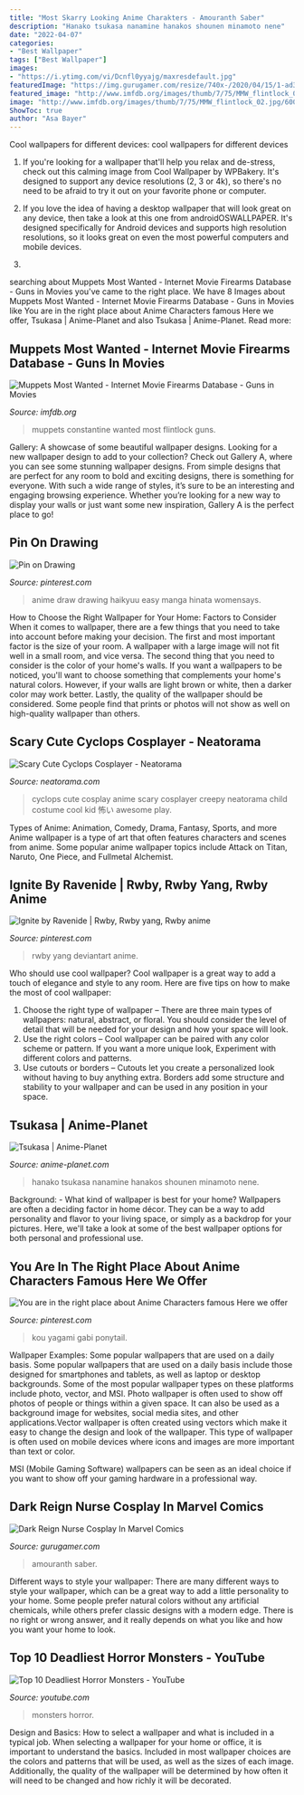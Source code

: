 ```yaml
---
title: "Most Skarry Looking Anime Charakters - Amouranth Saber"
description: "Hanako tsukasa nanamine hanakos shounen minamoto nene"
date: "2022-04-07"
categories:
- "Best Wallpaper"
tags: ["Best Wallpaper"]
images:
- "https://i.ytimg.com/vi/Dcnfl0yyajg/maxresdefault.jpg"
featuredImage: "https://img.gurugamer.com/resize/740x-/2020/04/15/1-ad3c.jpg"
featured_image: "http://www.imfdb.org/images/thumb/7/75/MMW_flintlock_02.jpg/600px-MMW_flintlock_02.jpg"
image: "http://www.imfdb.org/images/thumb/7/75/MMW_flintlock_02.jpg/600px-MMW_flintlock_02.jpg"
ShowToc: true
author: "Asa Bayer"
---
```



Cool wallpapers for different devices:
cool wallpapers for different devices 

1. If you're looking for a wallpaper that'll help you relax and de-stress, check out this calming image from Cool Wallpaper by WPBakery. It's designed to support any device resolutions (2, 3 or 4k), so there's no need to be afraid to try it out on your favorite phone or computer.

2. If you love the idea of having a desktop wallpaper that will look great on any device, then take a look at this one from androidOSWALLPAPER. It's designed specifically for Android devices and supports high resolution resolutions, so it looks great on even the most powerful computers and mobile devices.

3.

	

		
searching about Muppets Most Wanted - Internet Movie Firearms Database - Guns in Movies you've came to the right place. We have 8 Images about Muppets Most Wanted - Internet Movie Firearms Database - Guns in Movies like You are in the right place about Anime Characters famous Here we offer, Tsukasa | Anime-Planet and also Tsukasa | Anime-Planet. Read more:
		
    
## Muppets Most Wanted - Internet Movie Firearms Database - Guns In Movies

<img loading=lazy src="http://www.imfdb.org/images/thumb/7/75/MMW_flintlock_02.jpg/600px-MMW_flintlock_02.jpg" onerror="this.onerror=null;this.src='https://tse4.mm.bing.net/th?id=OIP._0em7ZLm0FkBWUstDVrlzAHaD_&amp;pid=15.1';" alt="Muppets Most Wanted - Internet Movie Firearms Database - Guns in Movies">

_Source: imfdb.org_

>muppets constantine wanted most flintlock guns. 

	

Gallery: A showcase of some beautiful wallpaper designs.
Looking for a new wallpaper design to add to your collection? Check out Gallery A, where you can see some stunning wallpaper designs. From simple designs that are perfect for any room to bold and exciting designs, there is something for everyone. With such a wide range of styles, it’s sure to be an interesting and engaging browsing experience. Whether you’re looking for a new way to display your walls or just want some new inspiration, Gallery A is the perfect place to go!





	
	
    
## Pin On Drawing

<img loading=lazy src="https://i.pinimg.com/736x/11/e0/e1/11e0e17f78c91b29a4c229f7ae7a97c1.jpg" onerror="this.onerror=null;this.src='https://tse3.mm.bing.net/th?id=OIP.Po2ea6RccPE_UtvkQaAqTwHaMV&amp;pid=15.1';" alt="Pin on Drawing">

_Source: pinterest.com_

>anime draw drawing haikyuu easy manga hinata womensays. 

	

How to Choose the Right Wallpaper for Your Home: Factors to Consider
When it comes to wallpaper, there are a few things that you need to take into account before making your decision. The first and most important factor is the size of your room. A wallpaper with a large image will not fit well in a small room, and vice versa. 
The second thing that you need to consider is the color of your home's walls. If you want a wallpapers to be noticed, you'll want to choose something that complements your home's natural colors. However, if your walls are light brown or white, then a darker color may work better. 
Lastly, the quality of the wallpaper should be considered. Some people find that prints or photos will not show as well on high-quality wallpaper than others.

    
## Scary Cute Cyclops Cosplayer - Neatorama

<img loading=lazy src="http://www.neatorama.com/wp-content/uploads/2012/02/cyclops-anime-cosplay.jpg" onerror="this.onerror=null;this.src='https://tse3.mm.bing.net/th?id=OIP.p_7pk0yKkidmdb4SIQzb4QHaNb&amp;pid=15.1';" alt="Scary Cute Cyclops Cosplayer - Neatorama">

_Source: neatorama.com_

>cyclops cute cosplay anime scary cosplayer creepy neatorama child costume cool kid 怖い awesome play. 

	

Types of Anime: Animation, Comedy, Drama, Fantasy, Sports, and more
Anime wallpaper is a type of art that often features characters and scenes from anime. Some popular anime wallpaper topics include Attack on Titan, Naruto, One Piece, and Fullmetal Alchemist.

    
## Ignite By Ravenide | Rwby, Rwby Yang, Rwby Anime

<img loading=lazy src="https://i.pinimg.com/736x/4b/a7/18/4ba7183b3b00d3ee25340f4c46ed1759.jpg" onerror="this.onerror=null;this.src='https://tse2.mm.bing.net/th?id=OIP.L8AxPY1N9A8bIhTV1VljCwHaKd&amp;pid=15.1';" alt="Ignite by Ravenide | Rwby, Rwby yang, Rwby anime">

_Source: pinterest.com_

>rwby yang deviantart anime. 

	

Who should use cool wallpaper?
Cool wallpaper is a great way to add a touch of elegance and style to any room. Here are five tips on how to make the most of cool wallpaper: 
1) Choose the right type of wallpaper – There are three main types of wallpapers: natural, abstract, or floral. You should consider the level of detail that will be needed for your design and how your space will look. 
2) Use the right colors – Cool wallpaper can be paired with any color scheme or pattern. If you want a more unique look, Experiment with different colors and patterns. 
3) Use cutouts or borders – Cutouts let you create a personalized look without having to buy anything extra. Borders add some structure and stability to your wallpaper and can be used in any position in your space.

    
## Tsukasa | Anime-Planet

<img loading=lazy src="https://www.anime-planet.com/images/characters/tsukasa-toilet-bound-hanako-kun-159006.jpg" onerror="this.onerror=null;this.src='https://tse4.mm.bing.net/th?id=OIP.xsTOjQNIXcmxLR_ZZtd2HgAAAA&amp;pid=15.1';" alt="Tsukasa | Anime-Planet">

_Source: anime-planet.com_

>hanako tsukasa nanamine hanakos shounen minamoto nene. 

	

Background: - What kind of wallpaper is best for your home?
Wallpapers are often a deciding factor in home décor. They can be a way to add personality and flavor to your living space, or simply as a backdrop for your pictures. Here, we'll take a look at some of the best wallpaper options for both personal and professional use.

    
## You Are In The Right Place About Anime Characters Famous Here We Offer

<img loading=lazy src="https://i.pinimg.com/736x/6a/80/3b/6a803bbea87353fbd380b1b0d9a881d6.jpg" onerror="this.onerror=null;this.src='https://tse3.mm.bing.net/th?id=OIP.3dWE_cAQBYErqoyYqWq4FQHaKt&amp;pid=15.1';" alt="You are in the right place about Anime Characters famous Here we offer">

_Source: pinterest.com_

>kou yagami gabi ponytail. 

	

Wallpaper Examples: Some popular wallpapers that are used on a daily basis.
Some popular wallpapers that are used on a daily basis include those designed for smartphones and tablets, as well as laptop or desktop backgrounds. Some of the most popular wallpaper types on these platforms include photo, vector, and MSI. 
Photo wallpaper is often used to show off photos of people or things within a given space. It can also be used as a background image for websites, social media sites, and other applications.Vector wallpaper is often created using vectors which make it easy to change the design and look of the wallpaper. This type of wallpaper is often used on mobile devices where icons and images are more important than text or color. 

MSI (Mobile Gaming Software) wallpapers can be seen as an ideal choice if you want to show off your gaming hardware in a professional way.

    
## Dark Reign Nurse Cosplay In Marvel Comics

<img loading=lazy src="https://img.gurugamer.com/resize/740x-/2020/04/15/1-ad3c.jpg" onerror="this.onerror=null;this.src='https://tse3.mm.bing.net/th?id=OIP.07BPkiM9iwe8-KcYSF2nywHaNK&amp;pid=15.1';" alt="Dark Reign Nurse Cosplay In Marvel Comics">

_Source: gurugamer.com_

>amouranth saber. 

	

Different ways to style your wallpaper:
There are many different ways to style your wallpaper, which can be a great way to add a little personality to your home. Some people prefer natural colors without any artificial chemicals, while others prefer classic designs with a modern edge. There is no right or wrong answer, and it really depends on what you like and how you want your home to look.

    
## Top 10 Deadliest Horror Monsters - YouTube

<img loading=lazy src="https://i.ytimg.com/vi/Dcnfl0yyajg/maxresdefault.jpg" onerror="this.onerror=null;this.src='https://tse2.mm.bing.net/th?id=OIP.MJdMYWj4zrlxXKVZewYYWwHaEK&amp;pid=15.1';" alt="Top 10 Deadliest Horror Monsters - YouTube">

_Source: youtube.com_

>monsters horror. 

	

Design and Basics: How to select a wallpaper and what is included in a typical job.
When selecting a wallpaper for your home or office, it is important to understand the basics. Included in most wallpaper choices are the colors and patterns that will be used, as well as the sizes of each image. Additionally, the quality of the wallpaper will be determined by how often it will need to be changed and how richly it will be decorated.

